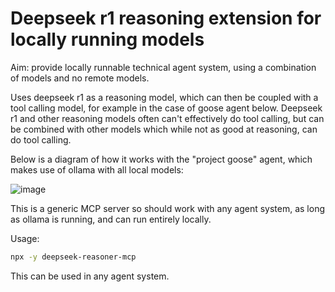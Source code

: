 # Deepseek r1 reasoning extension for locally running models

Aim: provide locally runnable technical agent system, using a combination of models and no remote models.

Uses deepseek r1 as a reasoning model, which can then be coupled with a tool calling model, for example in the case of goose agent below.
Deepseek r1 and other reasoning models often can't effectively do tool calling, but can be combined with other models which while not as good at reasoning, can do tool calling.

Below is a diagram of how it works with the "project goose" agent, which makes use of ollama with all local models:

![image](https://github.com/user-attachments/assets/f017ece0-f352-4c24-8fa2-7faba4578fad)

This is a generic MCP server so should work with any agent system, as long as ollama is running, and can run entirely locally.

Usage:

```sh
npx -y deepseek-reasoner-mcp
```

This can be used in any agent system.
